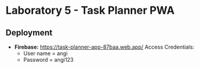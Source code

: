 # Laboratory 5 - Task Planner PWA

## Deployment

* **Firebase:** https://task-planner-app-87baa.web.app/
Access Credentials:
    * User name = angi  
    * Password = angi123
